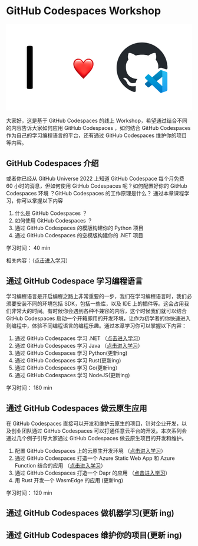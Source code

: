 # **GitHub Codespaces Workshop**

<div style="text-align:center">
<img src="./imgs/logo.png"/>
</div>

大家好，这是基于 GitHub Codespaces 的线上 Workshop，希望通过结合不同的内容告诉大家如何应用 GitHub Codespaces ，如何结合 GitHub Codespaces 作为自己的学习编程语言的平台，还有通过 GitHub Codespaces 维护你的项目等内容。


## **GitHub Codespaces 介绍**

或者你已经从 GitHub Universe 2022 上知道 GitHub Codespace 每个月免费 60 小时的消息，但如何使用 GitHub Codespaces 呢？如何配置好你的 GitHub Codespaces 环境 ？GitHub Codespaces 的工作原理是什么？
通过本章课程学习，你可以掌握以下内容

1. 什么是 GitHub Codespaces ？
2. 如何使用 GitHub Codespaces ？
3. 通过 GitHub Codespaces 的模版构建你的 Python 项目
4. 通过 GitHub Codespaces 的空模版构建你的 .NET 项目

学习时间： 40 min

相关内容：（<a href="./00.Introduction.md">点击进入学习</a>）


## **通过 GitHub Codespace 学习编程语言**

学习编程语言是开启编程之路上非常重要的一步，我们在学习编程语言时，我们必须要安装不同的环境包括 SDK，包括一些库，以及 IDE 上的插件等。这会占用我们非常大的时间。有时候你会遇到各种不兼容的内容，这个时候我们就可以结合 GitHub Codespaces 启动一个开箱即用的开发环境，让作为初学者的你快速进入到编程中，体验不同编程语言的编程乐趣。通过本章学习你可以掌握以下内容：

1. 通过 GitHub Codespaces 学习 .NET （<a href="./01.LearnCSharp.md">点击进入学习</a>）
2. 通过 GitHub Codespaces 学习 Java （<a href="./01.LearnJava.md">点击进入学习</a>）
3. 通过 GitHub Codespaces 学习 Python(更新ing)
4. 通过 GitHub Codespaces 学习 Rust(更新ing)
5. 通过 GitHub Codespaces 学习 Go(更新ing）
6. 通过 GItHub Codespaces 学习 NodeJS(更新ing)

学习时间： 180 min


## **通过 GitHub Codespaces 做云原生应用**

在 GitHub Codespaces 直接可以开发和维护云原生的项目，针对企业开发，以及创业团队通过 GitHub Codespaces 可以打通任意云平台的开发。本次系列会通过几个例子引导大家通过 GitHub Codespaces 做云原生项目的开发和维护。

1. 配置 GitHub Codespaces 上的云原生开发环境 （<a href="./02.CloudNativeEnv.md">点击进入学习</a>）
2. 通过 GitHub Codespaces 打造一个 Azure Static Web App 和 Azure Function 结合的应用 （<a href="./02.CloudNativeInAzure.md">点击进入学习</a>）
3. 通过 GitHub Codespaces 打造一个 Dapr 的应用 （<a href="./02.CloudNativeInDapr.md">点击进入学习</a>）
4. 用 Rust 开发一个 WasmEdge 的应用 (更新ing)


学习时间： 120 min

## **通过 GitHub Codespaces 做机器学习(更新 ing)**
## **通过 GitHub Codespaces 维护你的项目(更新 ing)**